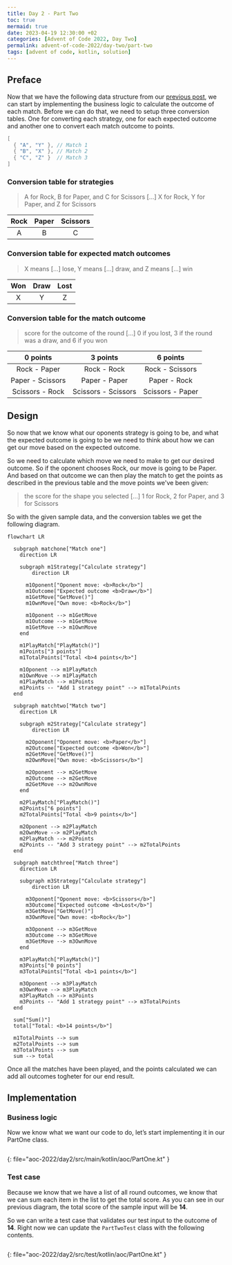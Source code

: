```yaml
---
title: Day 2 - Part Two
toc: true
mermaid: true
date: 2023-04-19 12:30:00 +02
categories: [Advent of Code 2022, Day Two]
permalink: advent-of-code-2022/day-two/part-two
tags: [advent of code, kotlin, solution]
---
```


## Preface

Now that we have the following data structure from our [previous post](./2023-04-05-sanitizer.md), we can start by implementing the business logic to calculate the
outcome of each match. Before we can do that, we need to setup three conversion tables. One for converting each strategy, one for each expected outcome and another
one to convert each match outcome to points.

```kotlin
[
  { "A", "Y" }, // Match 1
  { "B", "X" }, // Match 2
  { "C", "Z" }  // Match 3
]
```

### Conversion table for strategies

> A for Rock, B for Paper, and C for Scissors
> [...] X for Rock, Y for Paper, and Z for Scissors

| Rock | Paper | Scissors |
|:----:|:-----:|:--------:|
| A    | B     | C        |

### Conversion table for expected match outcomes

> X means [...] lose, Y means [...] draw, and Z means [...] win

| Won  | Draw  | Lost     |
|:----:|:-----:|:--------:|
| X    | Y     | Z        |

### Conversion table for the match outcome

> score for the outcome of the round [...] 0 if you lost, 3 if the round was a draw, and 6 if you won

| 0 points          | 3 points            | 6 points         |
|:-----------------:|:-------------------:|:----------------:|
| Rock - Paper      | Rock - Rock         | Rock - Scissors  |
| Paper - Scissors  | Paper - Paper       | Paper - Rock     |
| Scissors - Rock   | Scissors - Scissors | Scissors - Paper |

## Design

So now that we know what our oponents strategy is going to be, and what the expected outcome is going to be we need to think about how we can get our move based on the expected outcome.

So we need to calculate which move we need to make to get our desired outcome. So if the oponent chooses Rock, our move
is going to be Paper. And based on that outcome we can then play the match to get the points as described in the previous
table and the move points we've been given:

> the score for the shape you selected [...] 1 for Rock, 2 for Paper, and 3 for Scissors

So with the given sample data, and the conversion tables we get the following diagram.

```mermaid
flowchart LR

  subgraph matchone["Match one"]
    direction LR

    subgraph m1Strategy["Calculate strategy"]
        direction LR

      m1Oponent["Oponent move: <b>Rock</b>"]
      m1Outcome["Expected outcome <b>Draw</b>"]
      m1GetMove["GetMove()"]
      m1OwnMove["Own move: <b>Rock</b>"]

      m1Oponent --> m1GetMove
      m1Outcome --> m1GetMove
      m1GetMove --> m1OwnMove
    end

    m1PlayMatch["PlayMatch()"]
    m1Points["3 points"]
    m1TotalPoints["Total <b>4 points</b>"]

    m1Oponent --> m1PlayMatch
    m1OwnMove --> m1PlayMatch
    m1PlayMatch --> m1Points
    m1Points -- "Add 1 strategy point" --> m1TotalPoints
  end

  subgraph matchtwo["Match two"]
    direction LR

    subgraph m2Strategy["Calculate strategy"]
        direction LR

      m2Oponent["Oponent move: <b>Paper</b>"]
      m2Outcome["Expected outcome <b>Won</b>"]
      m2GetMove["GetMove()"]
      m2OwnMove["Own move: <b>Scissors</b>"]

      m2Oponent --> m2GetMove
      m2Outcome --> m2GetMove
      m2GetMove --> m2OwnMove
    end

    m2PlayMatch["PlayMatch()"]
    m2Points["6 points"]
    m2TotalPoints["Total <b>9 points</b>"]

    m2Oponent --> m2PlayMatch
    m2OwnMove --> m2PlayMatch
    m2PlayMatch --> m2Points
    m2Points -- "Add 3 strategy point" --> m2TotalPoints
  end

  subgraph matchthree["Match three"]
    direction LR

    subgraph m3Strategy["Calculate strategy"]
        direction LR

      m3Oponent["Oponent move: <b>Scissors</b>"]
      m3Outcome["Expected outcome <b>Lost</b>"]
      m3GetMove["GetMove()"]
      m3OwnMove["Own move: <b>Rock</b>"]

      m3Oponent --> m3GetMove
      m3Outcome --> m3GetMove
      m3GetMove --> m3OwnMove
    end

    m3PlayMatch["PlayMatch()"]
    m3Points["0 points"]
    m3TotalPoints["Total <b>1 points</b>"]

    m3Oponent --> m3PlayMatch
    m3OwnMove --> m3PlayMatch
    m3PlayMatch --> m3Points
    m3Points -- "Add 1 strategy point" --> m3TotalPoints
  end

  sum["Sum()"]
  total["Total: <b>14 points</b>"]

  m1TotalPoints --> sum
  m2TotalPoints --> sum
  m3TotalPoints --> sum
  sum --> total
```

Once all the matches have been played, and the points calculated we can add all outcomes togheter for our end result.

## Implementation

### Business logic

Now we know what we want our code to do, let’s start implementing it in our PartOne class.

```kotlin

```
{: file="aoc-2022/day2/src/main/kotlin/aoc/PartOne.kt" }


### Test case

Because we know that we have a list of all round outcomes, we know that we can sum each item in the list to get the total score. As you can see in our previous diagram, the
total score of the sample input will be __14__.


So we can write a test case that validates our test input to the outcome of __14__. Right now we can update the `PartTwoTest` class with the following contents.

```kotlin

```
{: file="aoc-2022/day2/src/test/kotlin/aoc/PartOne.kt" }
